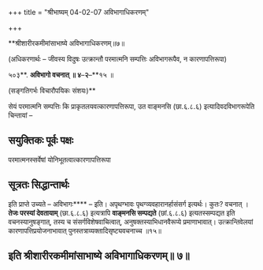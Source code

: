 +++
title = "श्रीभाष्यम् 04-02-07 अविभागाधिकरणम्"

+++


**श्रीशारीरकमीमांसाभाष्ये अविभागाधिकरणम्॥७॥

(अधिकरणार्थः – जीवस्य विदुषः उत्क्रान्तौ परमात्मनि सम्पत्तिः अविभागरूपैव, न कारणापत्तिरूपा)

५०३**. **अविभागो वचनात् ॥ ४**–**२**–**१५ ॥

(सङ्गतिगर्भः विचारौपयिकः संशयः)**

सेयं परमात्मनि सम्पत्तिः कि प्राकृतलयवत्कारणापत्तिरूपा, उत वाङ्मनसि (छा.६.८.६) इत्यादिवदविभागरूपेति चिन्तायां –

## सयुक्तिकः पूर्वः पक्षः

परमात्मनस्सर्वेषां योनिभूतत्वात्कारणापत्तिरूपा

## सूत्रतः सिद्धान्तार्थः

इति प्राप्ते उच्यते – अविभागः**** – इति। अपृथग्भावः पृथग्व्यवहारानर्हासंसर्ग इत्यर्थः। कुतः? वचनात् । **तेजः परस्यां देवतायाम्** (छा.६.८.६) इत्यत्रापि **वाङ्मनसि सम्पद्यते** (छां.६.८.६) इत्यतस्सम्पद्यत इति वचनस्यानुषङ्गात्, तस्य च संसर्गविशेषवाचित्वात्, अनुषक्तस्याभिधानवैरूप्ये प्रमाणाभावात्। उत्क्रान्तिवेलयां कारणापत्तिप्रयोजनाभावात् पुनस्तत्राव्यक्तादिसृष्ट्यवचनाच्च ॥१५॥

## इति श्रीशारीरकमीमांसाभाष्ये अविभागाधिकरणम्॥ ७॥


